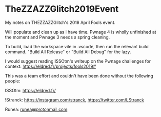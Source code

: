 # TheZZAZZGlitch2019Event
My notes on THEZZAZZGlitch's 2019 April Fools event.

Will populate and clean up as I have time. Pwnage 4 is wholly unfinished at the moment and Pwnage 3 needs a spring cleaning.

To build, load the workspace vile in .vscode, then run the relevant build command. "Build All Release" or "Build All Debug" for the lazy.

I would suggest reading ISSOtm's writeup on the Pwnage challenges for context: https://eldred.fr/projects/fools2019#

This was a team effort and couldn't have been done without the following people:

ISSOtm: https://eldred.fr/

!Stranck: https://instagram.com/stranck, https://twitter.com/LStranck

Runea: runea@protonmail.com
